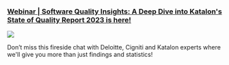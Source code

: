 ### [Webinar | Software Quality Insights: A Deep Dive into Katalon's State of Quality Report 2023 is here!](https://katalon.com/webinars/state-of-software-quality-insights?utm_source=katalon&utm_medium=ks-start-page)

<img src="https://cms-cdn.katalon.com/Katalon_the_State_of_Software_Quality_2023_webinar_80909bdbe9.png?">
 
 Don’t miss this fireside chat with Deloitte, Cigniti and Katalon experts where we'll give you more than just findings and statistics!
